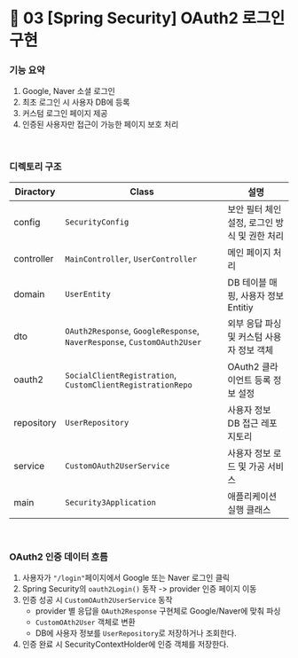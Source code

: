# 🔐 03 [Spring Security] OAuth2 로그인 구현

### 기능 요약
1. Google, Naver 소셜 로그인
2. 최초 로그인 시 사용자 DB에 등록
3. 커스텀 로그인 페이지 제공
4. 인증된 사용자만 접근이 가능한 페이지 보호 처리

<br>

### 디렉토리 구조
|Diractory| Class                            | 설명       |
|--|----------------------------------|----------|
|config| `SecurityConfig`                   | 보안 필터 체인 설정, 로그인 방식 및 권한 처리 |
|controller| `MainController`, `UserController` | 메인 페이지 처리|
|domain|`UserEntity`|DB 테이블 매핑, 사용자 정보 Entitiy|
|dto|`OAuth2Response`, `GoogleResponse`, `NaverResponse`, `CustomOAuth2User`|외부 응답 파싱 및 커스텀 사용자 정보 객체|
|oauth2|`SocialClientRegistration`, `CustomClientRegistrationRepo`|OAuth2 클라이언트 등록 정보 설정|
|repository|`UserRepository`|사용자 정보 DB 접근 레포지토리|
|service|`CustomOAuth2UserService`|사용자 정보 로드 및 가공 서비스|
|main|`Security3Application`|애플리케이션 실행 클래스|

<br>

### OAuth2 인증 데이터 흐름
1. 사용자가 `"/login"`페이지에서 Google 또는 Naver 로그인 클릭
2. Spring Security의 `oauth2Login()` 동작 -> provider 인증 페이지 이동
3. 인증 성공 시 `CustomOAuth2UserService` 동작
   - provider 별 응답을 `OAuth2Response` 구현체로 Google/Naver에 맞춰 파싱
   - `CustomOAth2User` 객체로 변환
   - DB에 사용자 정보를 `UserRepository`로 저장하거나 조회한다.
4. 인증 완료 시 SecurityContextHolder에 인증 객체를 저장한다.
